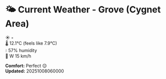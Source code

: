 # 🌤️ Current Weather - Grove (Cygnet Area)

☀️ **-**  
🌡️ 12.1°C (feels like 7.9°C)  
💧 57% humidity  
💨 W 15 km/h  

**Comfort:** Perfect 😌  
**Updated:** 20251008060000
